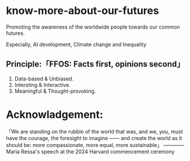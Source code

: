 # know-more-about-our-futures
Promoting the awareness of the worldwide people towards our common futures.

Especially, AI development, Climate change and Inequality

## Principle:「FFOS: Facts first, opinions second」
1. Data-based & Unbiased.
2. Intersting & Interactive.
3. Meaningful & Thought-provoking.

# Acknowladgement:
「We are standing on the rubble of the world that was, and we, you, must have the courage, the foresight to imagine —— and create the world as it should be: more compassionate, more equal, more sustainable」
———— Maria Ressa's speech at the 2024 Harvard commencement ceremony
